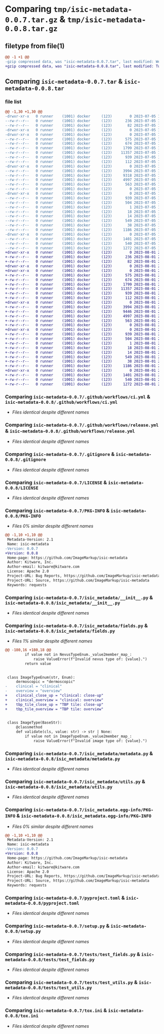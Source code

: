 # Comparing `tmp/isic-metadata-0.0.7.tar.gz` & `tmp/isic-metadata-0.0.8.tar.gz`

## filetype from file(1)

```diff
@@ -1 +1 @@
-gzip compressed data, was "isic-metadata-0.0.7.tar", last modified: Wed Jul  5 15:56:44 2023, max compression
+gzip compressed data, was "isic-metadata-0.0.8.tar", last modified: Tue Aug  1 21:05:29 2023, max compression
```

## Comparing `isic-metadata-0.0.7.tar` & `isic-metadata-0.0.8.tar`

### file list

```diff
@@ -1,30 +1,30 @@
-drwxr-xr-x   0 runner    (1001) docker     (123)        0 2023-07-05 15:56:44.250575 isic-metadata-0.0.7/
--rw-r--r--   0 runner    (1001) docker     (123)      236 2023-07-05 15:56:19.000000 isic-metadata-0.0.7/.editorconfig
--rw-r--r--   0 runner    (1001) docker     (123)       82 2023-07-05 15:56:19.000000 isic-metadata-0.0.7/.git-blame-ignore-revs
-drwxr-xr-x   0 runner    (1001) docker     (123)        0 2023-07-05 15:56:44.234575 isic-metadata-0.0.7/.github/
-drwxr-xr-x   0 runner    (1001) docker     (123)        0 2023-07-05 15:56:44.242575 isic-metadata-0.0.7/.github/workflows/
--rw-r--r--   0 runner    (1001) docker     (123)      575 2023-07-05 15:56:19.000000 isic-metadata-0.0.7/.github/workflows/ci.yml
--rw-r--r--   0 runner    (1001) docker     (123)      674 2023-07-05 15:56:19.000000 isic-metadata-0.0.7/.github/workflows/release.yml
--rw-r--r--   0 runner    (1001) docker     (123)     1799 2023-07-05 15:56:19.000000 isic-metadata-0.0.7/.gitignore
--rw-r--r--   0 runner    (1001) docker     (123)    11357 2023-07-05 15:56:19.000000 isic-metadata-0.0.7/LICENSE
--rw-r--r--   0 runner    (1001) docker     (123)      939 2023-07-05 15:56:44.250575 isic-metadata-0.0.7/PKG-INFO
--rw-r--r--   0 runner    (1001) docker     (123)      112 2023-07-05 15:56:19.000000 isic-metadata-0.0.7/README.md
-drwxr-xr-x   0 runner    (1001) docker     (123)        0 2023-07-05 15:56:44.246575 isic-metadata-0.0.7/isic_metadata/
--rw-r--r--   0 runner    (1001) docker     (123)     3994 2023-07-05 15:56:19.000000 isic-metadata-0.0.7/isic_metadata/__init__.py
--rw-r--r--   0 runner    (1001) docker     (123)     9318 2023-07-05 15:56:19.000000 isic-metadata-0.0.7/isic_metadata/fields.py
--rw-r--r--   0 runner    (1001) docker     (123)     4997 2023-07-05 15:56:19.000000 isic-metadata-0.0.7/isic_metadata/metadata.py
--rw-r--r--   0 runner    (1001) docker     (123)      563 2023-07-05 15:56:19.000000 isic-metadata-0.0.7/isic_metadata/utils.py
--rw-r--r--   0 runner    (1001) docker     (123)        0 2023-07-05 15:56:19.000000 isic-metadata-0.0.7/isic_metadata/validators.py
-drwxr-xr-x   0 runner    (1001) docker     (123)        0 2023-07-05 15:56:44.246575 isic-metadata-0.0.7/isic_metadata.egg-info/
--rw-r--r--   0 runner    (1001) docker     (123)      939 2023-07-05 15:56:44.000000 isic-metadata-0.0.7/isic_metadata.egg-info/PKG-INFO
--rw-r--r--   0 runner    (1001) docker     (123)      504 2023-07-05 15:56:44.000000 isic-metadata-0.0.7/isic_metadata.egg-info/SOURCES.txt
--rw-r--r--   0 runner    (1001) docker     (123)        1 2023-07-05 15:56:44.000000 isic-metadata-0.0.7/isic_metadata.egg-info/dependency_links.txt
--rw-r--r--   0 runner    (1001) docker     (123)       18 2023-07-05 15:56:44.000000 isic-metadata-0.0.7/isic_metadata.egg-info/requires.txt
--rw-r--r--   0 runner    (1001) docker     (123)       14 2023-07-05 15:56:44.000000 isic-metadata-0.0.7/isic_metadata.egg-info/top_level.txt
--rw-r--r--   0 runner    (1001) docker     (123)      549 2023-07-05 15:56:19.000000 isic-metadata-0.0.7/pyproject.toml
--rw-r--r--   0 runner    (1001) docker     (123)       38 2023-07-05 15:56:44.250575 isic-metadata-0.0.7/setup.cfg
--rw-r--r--   0 runner    (1001) docker     (123)     1186 2023-07-05 15:56:19.000000 isic-metadata-0.0.7/setup.py
-drwxr-xr-x   0 runner    (1001) docker     (123)        0 2023-07-05 15:56:44.246575 isic-metadata-0.0.7/tests/
--rw-r--r--   0 runner    (1001) docker     (123)     1401 2023-07-05 15:56:19.000000 isic-metadata-0.0.7/tests/test_fields.py
--rw-r--r--   0 runner    (1001) docker     (123)      540 2023-07-05 15:56:19.000000 isic-metadata-0.0.7/tests/test_utils.py
--rw-r--r--   0 runner    (1001) docker     (123)     1272 2023-07-05 15:56:19.000000 isic-metadata-0.0.7/tox.ini
+drwxr-xr-x   0 runner    (1001) docker     (123)        0 2023-08-01 21:05:29.424707 isic-metadata-0.0.8/
+-rw-r--r--   0 runner    (1001) docker     (123)      236 2023-08-01 21:05:02.000000 isic-metadata-0.0.8/.editorconfig
+-rw-r--r--   0 runner    (1001) docker     (123)       82 2023-08-01 21:05:02.000000 isic-metadata-0.0.8/.git-blame-ignore-revs
+drwxr-xr-x   0 runner    (1001) docker     (123)        0 2023-08-01 21:05:29.416706 isic-metadata-0.0.8/.github/
+drwxr-xr-x   0 runner    (1001) docker     (123)        0 2023-08-01 21:05:29.420706 isic-metadata-0.0.8/.github/workflows/
+-rw-r--r--   0 runner    (1001) docker     (123)      575 2023-08-01 21:05:02.000000 isic-metadata-0.0.8/.github/workflows/ci.yml
+-rw-r--r--   0 runner    (1001) docker     (123)      674 2023-08-01 21:05:02.000000 isic-metadata-0.0.8/.github/workflows/release.yml
+-rw-r--r--   0 runner    (1001) docker     (123)     1799 2023-08-01 21:05:02.000000 isic-metadata-0.0.8/.gitignore
+-rw-r--r--   0 runner    (1001) docker     (123)    11357 2023-08-01 21:05:02.000000 isic-metadata-0.0.8/LICENSE
+-rw-r--r--   0 runner    (1001) docker     (123)      939 2023-08-01 21:05:29.424707 isic-metadata-0.0.8/PKG-INFO
+-rw-r--r--   0 runner    (1001) docker     (123)      112 2023-08-01 21:05:02.000000 isic-metadata-0.0.8/README.md
+drwxr-xr-x   0 runner    (1001) docker     (123)        0 2023-08-01 21:05:29.420706 isic-metadata-0.0.8/isic_metadata/
+-rw-r--r--   0 runner    (1001) docker     (123)     3994 2023-08-01 21:05:02.000000 isic-metadata-0.0.8/isic_metadata/__init__.py
+-rw-r--r--   0 runner    (1001) docker     (123)     9446 2023-08-01 21:05:02.000000 isic-metadata-0.0.8/isic_metadata/fields.py
+-rw-r--r--   0 runner    (1001) docker     (123)     4997 2023-08-01 21:05:02.000000 isic-metadata-0.0.8/isic_metadata/metadata.py
+-rw-r--r--   0 runner    (1001) docker     (123)      563 2023-08-01 21:05:02.000000 isic-metadata-0.0.8/isic_metadata/utils.py
+-rw-r--r--   0 runner    (1001) docker     (123)        0 2023-08-01 21:05:02.000000 isic-metadata-0.0.8/isic_metadata/validators.py
+drwxr-xr-x   0 runner    (1001) docker     (123)        0 2023-08-01 21:05:29.420706 isic-metadata-0.0.8/isic_metadata.egg-info/
+-rw-r--r--   0 runner    (1001) docker     (123)      939 2023-08-01 21:05:29.000000 isic-metadata-0.0.8/isic_metadata.egg-info/PKG-INFO
+-rw-r--r--   0 runner    (1001) docker     (123)      504 2023-08-01 21:05:29.000000 isic-metadata-0.0.8/isic_metadata.egg-info/SOURCES.txt
+-rw-r--r--   0 runner    (1001) docker     (123)        1 2023-08-01 21:05:29.000000 isic-metadata-0.0.8/isic_metadata.egg-info/dependency_links.txt
+-rw-r--r--   0 runner    (1001) docker     (123)       18 2023-08-01 21:05:29.000000 isic-metadata-0.0.8/isic_metadata.egg-info/requires.txt
+-rw-r--r--   0 runner    (1001) docker     (123)       14 2023-08-01 21:05:29.000000 isic-metadata-0.0.8/isic_metadata.egg-info/top_level.txt
+-rw-r--r--   0 runner    (1001) docker     (123)      549 2023-08-01 21:05:02.000000 isic-metadata-0.0.8/pyproject.toml
+-rw-r--r--   0 runner    (1001) docker     (123)       38 2023-08-01 21:05:29.424707 isic-metadata-0.0.8/setup.cfg
+-rw-r--r--   0 runner    (1001) docker     (123)     1186 2023-08-01 21:05:02.000000 isic-metadata-0.0.8/setup.py
+drwxr-xr-x   0 runner    (1001) docker     (123)        0 2023-08-01 21:05:29.420706 isic-metadata-0.0.8/tests/
+-rw-r--r--   0 runner    (1001) docker     (123)     1401 2023-08-01 21:05:02.000000 isic-metadata-0.0.8/tests/test_fields.py
+-rw-r--r--   0 runner    (1001) docker     (123)      540 2023-08-01 21:05:02.000000 isic-metadata-0.0.8/tests/test_utils.py
+-rw-r--r--   0 runner    (1001) docker     (123)     1272 2023-08-01 21:05:02.000000 isic-metadata-0.0.8/tox.ini
```

### Comparing `isic-metadata-0.0.7/.github/workflows/ci.yml` & `isic-metadata-0.0.8/.github/workflows/ci.yml`

 * *Files identical despite different names*

### Comparing `isic-metadata-0.0.7/.github/workflows/release.yml` & `isic-metadata-0.0.8/.github/workflows/release.yml`

 * *Files identical despite different names*

### Comparing `isic-metadata-0.0.7/.gitignore` & `isic-metadata-0.0.8/.gitignore`

 * *Files identical despite different names*

### Comparing `isic-metadata-0.0.7/LICENSE` & `isic-metadata-0.0.8/LICENSE`

 * *Files identical despite different names*

### Comparing `isic-metadata-0.0.7/PKG-INFO` & `isic-metadata-0.0.8/PKG-INFO`

 * *Files 0% similar despite different names*

```diff
@@ -1,10 +1,10 @@
 Metadata-Version: 2.1
 Name: isic-metadata
-Version: 0.0.7
+Version: 0.0.8
 Home-page: https://github.com/ImageMarkup/isic-metadata
 Author: Kitware, Inc.
 Author-email: kitware@kitware.com
 License: Apache 2.0
 Project-URL: Bug Reports, https://github.com/ImageMarkup/isic-metadata/issues
 Project-URL: Source, https://github.com/ImageMarkup/isic-metadata
 Keywords: requests
```

### Comparing `isic-metadata-0.0.7/isic_metadata/__init__.py` & `isic-metadata-0.0.8/isic_metadata/__init__.py`

 * *Files identical despite different names*

### Comparing `isic-metadata-0.0.7/isic_metadata/fields.py` & `isic-metadata-0.0.8/isic_metadata/fields.py`

 * *Files 1% similar despite different names*

```diff
@@ -180,16 +180,18 @@
         if value not in NevusTypeEnum._value2member_map_:
             raise ValueError(f"Invalid nevus type of: {value}.")
         return value
 
 
 class ImageTypeEnum(str, Enum):
     dermoscopic = "dermoscopic"
-    clinical = "clinical"
-    overview = "overview"
+    clinical_close_up = "clinical: close-up"
+    clinical_overview = "clinical: overview"
+    tbp_tile_close_up = "TBP tile: close-up"
+    tbp_tile_overview = "TBP tile: overview"
 
 
 class ImageType(BaseStr):
     @classmethod
     def validate(cls, value: str) -> str | None:
         if value not in ImageTypeEnum._value2member_map_:
             raise ValueError(f"Invalid image type of: {value}.")
```

### Comparing `isic-metadata-0.0.7/isic_metadata/metadata.py` & `isic-metadata-0.0.8/isic_metadata/metadata.py`

 * *Files identical despite different names*

### Comparing `isic-metadata-0.0.7/isic_metadata/utils.py` & `isic-metadata-0.0.8/isic_metadata/utils.py`

 * *Files identical despite different names*

### Comparing `isic-metadata-0.0.7/isic_metadata.egg-info/PKG-INFO` & `isic-metadata-0.0.8/isic_metadata.egg-info/PKG-INFO`

 * *Files 0% similar despite different names*

```diff
@@ -1,10 +1,10 @@
 Metadata-Version: 2.1
 Name: isic-metadata
-Version: 0.0.7
+Version: 0.0.8
 Home-page: https://github.com/ImageMarkup/isic-metadata
 Author: Kitware, Inc.
 Author-email: kitware@kitware.com
 License: Apache 2.0
 Project-URL: Bug Reports, https://github.com/ImageMarkup/isic-metadata/issues
 Project-URL: Source, https://github.com/ImageMarkup/isic-metadata
 Keywords: requests
```

### Comparing `isic-metadata-0.0.7/pyproject.toml` & `isic-metadata-0.0.8/pyproject.toml`

 * *Files identical despite different names*

### Comparing `isic-metadata-0.0.7/setup.py` & `isic-metadata-0.0.8/setup.py`

 * *Files identical despite different names*

### Comparing `isic-metadata-0.0.7/tests/test_fields.py` & `isic-metadata-0.0.8/tests/test_fields.py`

 * *Files identical despite different names*

### Comparing `isic-metadata-0.0.7/tests/test_utils.py` & `isic-metadata-0.0.8/tests/test_utils.py`

 * *Files identical despite different names*

### Comparing `isic-metadata-0.0.7/tox.ini` & `isic-metadata-0.0.8/tox.ini`

 * *Files identical despite different names*

